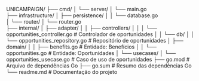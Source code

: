 UNICAMPAIGN/
├── cmd/
│   └── server/
│       └── main.go                   
├── infrastructure/
│   ├── persistence/
│   │   └── database.go               
│   └── router/
│       └── router.go                
├── internal/
│   ├── adapter/
│   │   ├── controllers/
│   │   │   └── opportunities_controller.go # Controlador de oportunidades
│   │   └── db/
│   │       └── opportunities_repository.go # Repositório de oportunidades
│   ├── domain/
│   │   ├── benefits.go               # Entidade: Benefícios
│   │   └── opportunities.go          # Entidade: Oportunidades
│   └── usecases/
│       └── opportunities_usecase.go  # Caso de uso de oportunidades
├── go.mod                            # Arquivo de dependências Go
├── go.sum                            # Resumo das dependências Go
└── readme.md                         # Documentação do projeto
